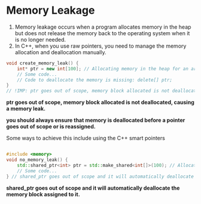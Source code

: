 # Memory Leakage

1. Memory leakage occurs when a program allocates memory in the heap but does not release the memory back to the operating system when it is no longer needed.
2. In C++, when you use raw pointers, you need to manage the memory allocation and deallocation manually.

```cpp
void create_memory_leak() {
    int* ptr = new int[100]; // Allocating memory in the heap for an array of integers
    // Some code...
    // Code to deallocate the memory is missing: delete[] ptr;
}
// !IMP: ptr goes out of scope, memory block allocated is not deallocated, causing a memory leak.
```

**ptr goes out of scope, memory block allocated is not deallocated, causing a memory leak.**

**you should always ensure that memory is deallocated before a pointer goes out of scope or is reassigned.**

Some ways to achieve this include using the C++ smart pointers

```cpp

#include <memory>
void no_memory_leak() {
    std::shared_ptr<int> ptr = std::make_shared<int[]>(100); // Allocating memory in the heap for an array of integers using shared_ptr
    // Some code...
} // shared_ptr goes out of scope and it will automatically deallocate the memory block assigned to it.

```

**shared_ptr goes out of scope and it will automatically deallocate the memory block assigned to it.**
